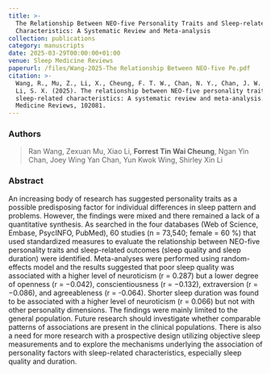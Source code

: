 ```yaml
---
title: >-
  The Relationship Between NEO-five Personality Traits and Sleep-related
  Characteristics: A Systematic Review and Meta-analysis
collection: publications
category: manuscripts
date: 2025-03-29T00:00:00+01:00
venue: Sleep Medicine Reviews
paperurl: /files/Wang-2025-The Relationship Between NEO-five Pe.pdf
citation: >-
  Wang, R., Mu, Z., Li, X., Cheung, F. T. W., Chan, N. Y., Chan, J. W. Y., ... &
  Li, S. X. (2025). The relationship between NEO-five personality traits and
  sleep-related characteristics: A systematic review and meta-analysis. Sleep
  Medicine Reviews, 102081.
---
```

### Authors

> Ran Wang, Zexuan Mu, Xiao Li, **Forrest Tin Wai Cheung**, Ngan Yin Chan, Joey Wing Yan Chan, Yun Kwok Wing, Shirley Xin Li

### Abstract

An increasing body of research has suggested personality traits as a possible predisposing factor for individual differences in sleep pattern and problems. However, the findings were mixed and there remained a lack of a quantitative synthesis. As searched in the four databases (Web of Science, Embase, PsycINFO, PubMed), 60 studies (n = 73,540; female = 60 %) that used standardized measures to evaluate the relationship between NEO-five personality traits and sleep-related outcomes (sleep quality and sleep duration) were identified. Meta-analyses were performed using random-effects model and the results suggested that poor sleep quality was associated with a higher level of neuroticism (r = 0.287) but a lower degree of openness (r = −0.042), conscientiousness (r = −0.132), extraversion (r = −0.086), and agreeableness (r = -0.064). Shorter sleep duration was found to be associated with a higher level of neuroticism (r = 0.066) but not with other personality dimensions. The findings were mainly limited to the general population. Future research should investigate whether comparable patterns of associations are present in the clinical populations. There is also a need for more research with a prospective design utilizing objective sleep measurements and to explore the mechanisms underlying the association of personality factors with sleep-related characteristics, especially sleep quality and duration.